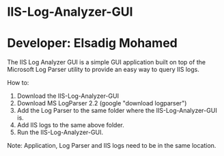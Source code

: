 # IIS-Log-Analyzer-GUI
# Developer: Elsadig Mohamed

The IIS Log Analyzer GUI is a simple GUI application built on top of the Microsoft Log Parser utility to provide an easy way to query IIS logs.

How to:

1. Download the IIS-Log-Analyzer-GUI
2. Download MS LogParser 2.2 (google "download logparser")
3. Add the Log Parser to the same folder where the IIS-Log-Analyzer-GUI is.
4. Add IIS logs to the same above folder.
5. Run the IIS-Log-Analyzer-GUI.

Note: Application, Log Parser and IIS logs need to be in the same location.
